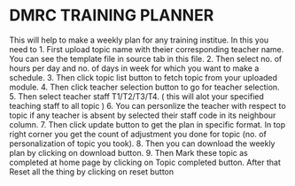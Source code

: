 # DMRC TRAINING PLANNER
  This will help to make a weekly plan for any training institue.
  In this you need to
                    1. First upload topic name with theier corresponding teacher name. You can see the template file in source tab in this file.
                    2. Then select no. of hours per day and no. of days in week for which you want to make a schedule.
                    3. Then click topic list button to fetch topic from your uploaded module.
                    4. Then click teacher selection button to go for teacher selection.
                    5. Then select teacher staff T1/T2/T3/T4. ( this will alot your specified teaching staff to all topic )
                    6. You can personlize the teacher with respect to topic if any teacher is absent by selected their staff code in its neighbour column.
                    7. Then click update button to get the plan in specific format. In top right corner you get the count of adjustment you done for topic (no. of personalization of topic you took).
                    8. Then you can download the weekly plan by clicking on download  button.
                    9. Then Mark these topic as completed at home page by clicking on Topic completed button. After that Reset all the thing by clicking on reset button
